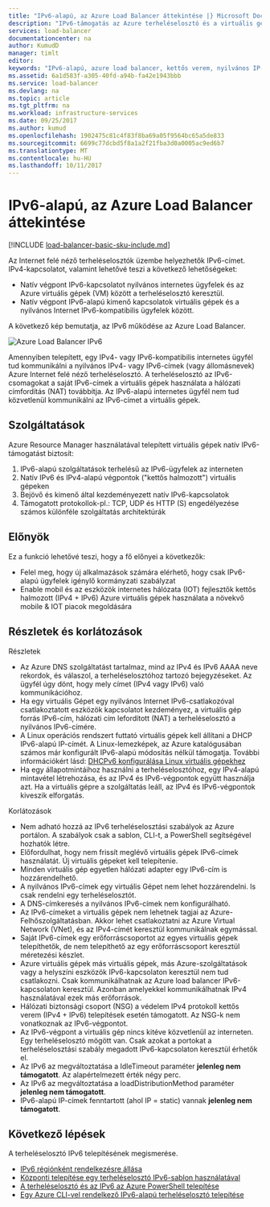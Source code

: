 ```yaml
---
title: "IPv6-alapú, az Azure Load Balancer áttekintése |} Microsoft Docs"
description: "IPv6-támogatás az Azure terheléselosztó és a virtuális gépek elosztott terhelésű ismertetése."
services: load-balancer
documentationcenter: na
author: KumudD
manager: timlt
editor: 
keywords: "IPv6-alapú, azure load balancer, kettős verem, nyilvános IP-cím, natív ipv6, mobil, iot"
ms.assetid: 6a1d583f-a305-40fd-a94b-fa42e1943bbb
ms.service: load-balancer
ms.devlang: na
ms.topic: article
ms.tgt_pltfrm: na
ms.workload: infrastructure-services
ms.date: 09/25/2017
ms.author: kumud
ms.openlocfilehash: 1902475c81c4f83f8ba69a05f9564bc65a5de833
ms.sourcegitcommit: 6699c77dcbd5f8a1a2f21fba3d0a0005ac9ed6b7
ms.translationtype: MT
ms.contentlocale: hu-HU
ms.lasthandoff: 10/11/2017
---
```

# <a name="overview-of-ipv6-for-azure-load-balancer"></a>IPv6-alapú, az Azure Load Balancer áttekintése


[!INCLUDE [load-balancer-basic-sku-include.md](../../includes/load-balancer-basic-sku-include.md)]

Az Internet felé néző terheléselosztók üzembe helyezhetők IPv6-címet. IPv4-kapcsolatot, valamint lehetővé teszi a következő lehetőségeket:

* Natív végpont IPv6-kapcsolatot nyilvános internetes ügyfelek és az Azure virtuális gépek (VM) között a terheléselosztó keresztül.
* Natív végpont IPv6-alapú kimenő kapcsolatok virtuális gépek és a nyilvános Internet IPv6-kompatibilis ügyfelek között.

A következő kép bemutatja, az IPv6 működése az Azure Load Balancer.

![Azure Load Balancer IPv6](./media/load-balancer-ipv6-overview/load-balancer-ipv6.png)

Amennyiben telepített, egy IPv4- vagy IPv6-kompatibilis internetes ügyfél tud kommunikálni a nyilvános IPv4- vagy IPv6-címek (vagy állomásnevek) Azure Internet felé néző terheléselosztó. A terheléselosztó az IPv6-csomagokat a saját IPv6-címek a virtuális gépek használata a hálózati címfordítás (NAT) továbbítja. Az IPv6-alapú internetes ügyfél nem tud közvetlenül kommunikálni az IPv6-címet a virtuális gépek.

## <a name="features"></a>Szolgáltatások

Azure Resource Manager használatával telepített virtuális gépek natív IPv6-támogatást biztosít:

1. IPv6-alapú szolgáltatások terhelésű az IPv6-ügyfelek az interneten
2. Natív IPv6 és IPv4-alapú végpontok ("kettős halmozott") virtuális gépeken
3. Bejövő és kimenő által kezdeményezett natív IPv6-kapcsolatok
4. Támogatott protokollok-pl.: TCP, UDP és HTTP (S) engedélyezése számos különféle szolgáltatás architektúrák

## <a name="benefits"></a>Előnyök

Ez a funkció lehetővé teszi, hogy a fő előnyei a következők:

* Felel meg, hogy új alkalmazások számára elérhető, hogy csak IPv6-alapú ügyfelek igénylő kormányzati szabályzat
* Enable mobil és az eszközök internetes hálózata (IOT) fejlesztők kettős halmozott (IPv4 + IPv6) Azure virtuális gépek használata a növekvő mobile & IOT piacok megoldására

## <a name="details-and-limitations"></a>Részletek és korlátozások

Részletek

* Az Azure DNS szolgáltatást tartalmaz, mind az IPv4 és IPv6 AAAA neve rekordok, és válaszol, a terheléselosztóhoz tartozó bejegyzéseket. Az ügyfél úgy dönt, hogy mely címet (IPv4 vagy IPv6) való kommunikációhoz.
* Ha egy virtuális Gépet egy nyilvános Internet IPv6-csatlakozóval csatlakoztatott eszközök kapcsolatot kezdeményez, a virtuális gép forrás IPv6-cím, hálózati cím lefordított (NAT) a terheléselosztó a nyilvános IPv6-címére.
* A Linux operációs rendszert futtató virtuális gépek kell állítani a DHCP IPv6-alapú IP-címét. A Linux-lemezképek, az Azure katalógusában számos már konfigurált IPv6-alapú módosítás nélkül támogatja. További információkért lásd: [DHCPv6 konfigurálása Linux virtuális gépekhez](load-balancer-ipv6-for-linux.md)
* Ha egy állapotmintáihoz használni a terheléselosztóhoz, egy IPv4-alapú mintavétel létrehozása, és az IPv4 és IPv6-végpontok együtt használja azt. Ha a virtuális gépre a szolgáltatás leáll, az IPv4 és IPv6-végpontok kiveszik elforgatás.

Korlátozások

* Nem adható hozzá az IPv6 terheléselosztási szabályok az Azure portálon. A szabályok csak a sablon, CLI-t, a PowerShell segítségével hozhatók létre.
* Előfordulhat, hogy nem frissít meglévő virtuális gépek IPv6-címek használatát. Új virtuális gépeket kell telepítenie.
* Minden virtuális gép egyetlen hálózati adapter egy IPv6-cím is hozzárendelhető.
* A nyilvános IPv6-címek egy virtuális Gépet nem lehet hozzárendelni. Is csak rendelni egy terheléselosztót.
* A DNS-címkeresés a nyilvános IPv6-címek nem konfigurálható.
* Az IPv6-címeket a virtuális gépek nem lehetnek tagjai az Azure-Felhőszolgáltatásban. Akkor lehet csatlakoztatni az Azure Virtual Network (VNet), és az IPv4-címét keresztül kommunikálnak egymással.
* Saját IPv6-címek egy erőforráscsoportot az egyes virtuális gépek telepíthetők, de nem telepíthető az egy erőforráscsoport keresztül méretezési készlet.
* Azure virtuális gépek más virtuális gépek, más Azure-szolgáltatások vagy a helyszíni eszközök IPv6-kapcsolaton keresztül nem tud csatlakozni. Csak kommunikálhatnak az Azure load balancer IPv6-kapcsolaton keresztül. Azonban amelyekkel kommunikálhatnak IPv4 használatával ezek más erőforrások.
* Hálózati biztonsági csoport (NSG) a védelem IPv4 protokoll kettős verem (IPv4 + IPv6) telepítések esetén támogatott. Az NSG-k nem vonatkoznak az IPv6-végpontot.
* Az IPv6-végpont a virtuális gép nincs kitéve közvetlenül az interneten. Egy terheléselosztó mögött van. Csak azokat a portokat a terheléselosztási szabály megadott IPv6-kapcsolaton keresztül érhetők el.
* Az IPv6 az megváltoztatása a IdleTimeout paraméter **jelenleg nem támogatott**. Az alapértelmezett érték négy perc.
* Az IPv6 az megváltoztatása a loadDistributionMethod paraméter **jelenleg nem támogatott**.
* IPv6-alapú IP-címek fenntartott (ahol IP = static) vannak **jelenleg nem támogatott**.

## <a name="next-steps"></a>Következő lépések

A terheléselosztó IPv6 telepítésének megismerése.

* [IPv6 régiónként rendelkezésre állása](https://go.microsoft.com/fwlink/?linkid=828357)
* [Központi telepítése egy terheléselosztó IPv6-sablon használatával](load-balancer-ipv6-internet-template.md)
* [A terheléselosztó és az IPv6 az Azure PowerShell telepítése](load-balancer-ipv6-internet-ps.md)
* [Egy Azure CLI-vel rendelkező IPv6-alapú terheléselosztó telepítése](load-balancer-ipv6-internet-cli.md)
